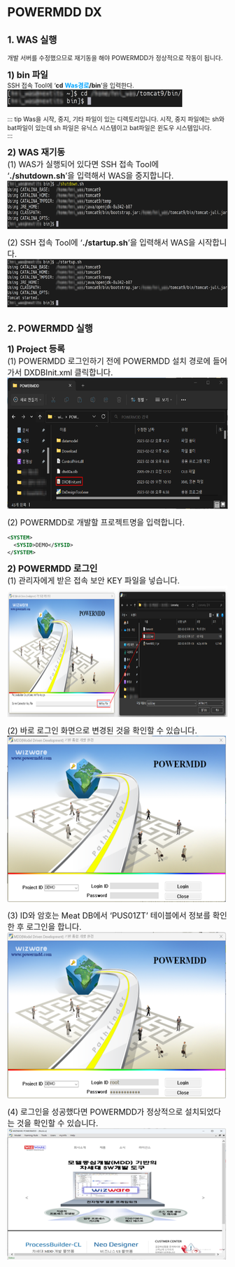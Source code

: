 # POWERMDD DX

## 1. WAS 실행
개발 서버를 수정했으므로 재기동을 해야 POWERMDD가 정상적으로 작동이 됩니다.<br/>

<b class="font20"> 1) bin 파일 </b> <br/>
SSH 접속 Tool에 ‘<b>cd</b> <b class="spanEx">Was경로</b><b>/bin</b>’을 입력한다. <br>
<img src="../.vuepress/public/installation/PowerMddDx/Was.png" width="400" height="40">

<!-- Remark -->
::: tip <Badge type="tip" text="Remark" vertical="middle" /> 
Was을 시작, 중지, 기타 파일이 있는 디렉토리입니다. 시작, 중지 파일에는 sh와 bat파일이 있는데 sh 파일은 유닉스 시스템이고 bat파일은 윈도우 시스템입니다.<br/>
:::
<!-- -->

<b class="font20"> 2) WAS 재기동 </b> <br/>
<span class="font18"> (1) WAS가 실행되어 있다면 SSH 접속 Tool에 ‘<b>./shutdown.sh</b>’을 입력해서 WAS을 중지합니다. </span> <br/>
<img src="../.vuepress/public/installation/PowerMddDx/shutdown.png" width="600" height="110">

<span class="font18"> (2) SSH 접속 Tool에 ‘<b>./startup.sh</b>’을 입력해서 WAS을 시작합니다. </span> <br/>
<img src="../.vuepress/public/installation/PowerMddDx/startup.png" width="600" height="110">

## 2. POWERMDD 실행
<b class="font20"> 1) Project 등록 </b> <br/>
<span class="font18"> (1) POWERMDD 로그인하기 전에 POWERMDD 설치 경로에 들어가서 DXDBInit.xml 클릭합니다. </span> <br/>
<img src="../.vuepress/public/installation/PowerMddDx/dxdbinit.png" width="600" height="300">

<span class="font18"> (2) POWERMDD로 개발할 프로젝트명을 입력합니다. </span> <br/>
```xml
<SYSTEM>
  <SYSID>DEMO</SYSID>
</SYSTEM>
```

<b class="font20"> 2) POWERMDD 로그인 </b> <br/>
<span class="font18"> (1) 관리자에게 받은 접속 보안 KEY 파일을 넣습니다. </span> <br/>
<img src="../.vuepress/public/installation/PowerMddDx/keyfile.png" width="700" height="300">

<span class="font18"> (2) 바로 로그인 화면으로 변경된 것을 확인할 수 있습니다. </span> <br/>
<img src="../.vuepress/public/installation/PowerMddDx/loginView.png" width="500" height="380"> 

<span class="font18"> (3) ID와 암호는 Meat DB에서 ‘PUS01ZT’ 테이블에서 정보를 확인한 후 로그인을 합니다. </span> <br/>
<img src="../.vuepress/public/installation/Client/login.png" width="500" height="380"> 

<span class="font18"> (4) 로그인을 성공했다면 POWERMDD가 정상적으로 설치되었다는 것을 확인할 수 있습니다. </span> <br/>
<img src="../.vuepress/public/installation/PowerMddDx/powermdd.png" width="500" height="300">


<style type='text/css'>
  [class*="boxBorder"] { border: 1px solid #bbb; }
  [class*="font20"] { font-size: 20px }
  [class*="font18"] { font-size: 18px }
  [class="spanBtn"] { border: 1px solid #bbb;border-radius: 4px;padding: 3px;background:white; color:dimgrey; }
  [class="spanEx2"] { font-size: 18px; color: #00a4ff; }
  [class="spanEx"] { color: #00a4ff; }
  [class="fontB"] { color: rgb(106, 139, 173); font-size:18px }
</style>